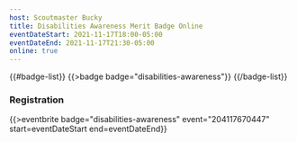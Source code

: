 ```yaml
---
host: Scoutmaster Bucky
title: Disabilities Awareness Merit Badge Online
eventDateStart: 2021-11-17T18:00-05:00
eventDateEnd: 2021-11-17T21:30-05:00
online: true
---
```


{{#badge-list}}
{{>badge badge="disabilities-awareness"}}
{{/badge-list}}

### Registration

{{>eventbrite badge="disabilities-awareness" event="204117670447" start=eventDateStart end=eventDateEnd}}
